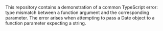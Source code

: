 This repository contains a demonstration of a common TypeScript error: type mismatch between a function argument and the corresponding parameter. The error arises when attempting to pass a Date object to a function parameter expecting a string.